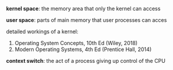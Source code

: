 
**kernel space**: the memory area that only the kernel can access

**user space**: parts of main memory that user processes can acces

detailed workings of a kernel:
1. Operating System Concepts, 10th Ed (Wiley, 2018)
2. Modern Operating Systems, 4th Ed (Prentice Hall, 2014)

**context switch**: the act of a process giving up control of the CPU
